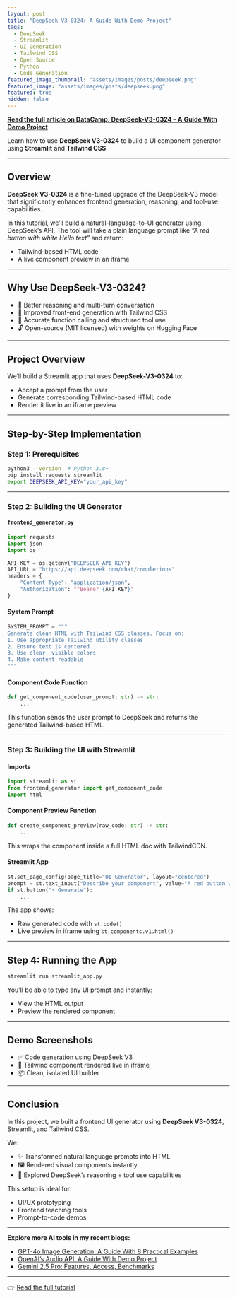 ```yaml
---
layout: post
title: "DeepSeek-V3-0324: A Guide With Demo Project"
tags:
  - DeepSeek
  - Streamlit
  - UI Generation
  - Tailwind CSS
  - Open Source
  - Python
  - Code Generation
featured_image_thumbnail: "assets/images/posts/deepseek.png"
featured_image: "assets/images/posts/deepseek.png"
featured: true
hidden: false
---
```


**[Read the full article on DataCamp: DeepSeek-V3-0324 – A Guide With Demo Project](https://www.datacamp.com/tutorial/deepseek-v3-0324)**

Learn how to use **DeepSeek V3-0324** to build a UI component generator using **Streamlit** and **Tailwind CSS**.

---

## Overview

**DeepSeek V3-0324** is a fine-tuned upgrade of the DeepSeek-V3 model that significantly enhances frontend generation, reasoning, and tool-use capabilities.

In this tutorial, we’ll build a natural-language-to-UI generator using DeepSeek’s API. The tool will take a plain language prompt like *“A red button with white Hello text”* and return:

- Tailwind-based HTML code
- A live component preview in an iframe

---

## Why Use DeepSeek-V3-0324?

- 🚀 Better reasoning and multi-turn conversation
- 🎨 Improved front-end generation with Tailwind CSS
- 🧠 Accurate function calling and structured tool use
- 🔓 Open-source (MIT licensed) with weights on Hugging Face

---

## Project Overview

We’ll build a Streamlit app that uses **DeepSeek-V3-0324** to:

- Accept a prompt from the user
- Generate corresponding Tailwind-based HTML code
- Render it live in an iframe preview

---

## Step-by-Step Implementation

### Step 1: Prerequisites

```bash
python3 --version  # Python 3.8+
pip install requests streamlit
export DEEPSEEK_API_KEY="your_api_key"
```

---

### Step 2: Building the UI Generator

#### `frontend_generator.py`

```python
import requests
import json
import os

API_KEY = os.getenv("DEEPSEEK_API_KEY")
API_URL = "https://api.deepseek.com/chat/completions"
headers = {
    "Content-Type": "application/json",
    "Authorization": f"Bearer {API_KEY}"
}
```

#### System Prompt

```python
SYSTEM_PROMPT = """
Generate clean HTML with Tailwind CSS classes. Focus on:
1. Use appropriate Tailwind utility classes
2. Ensure text is centered
3. Use clear, visible colors
4. Make content readable
"""
```

#### Component Code Function

```python
def get_component_code(user_prompt: str) -> str:
    ...
```

This function sends the user prompt to DeepSeek and returns the generated Tailwind-based HTML.

---

### Step 3: Building the UI with Streamlit

#### Imports

```python
import streamlit as st
from frontend_generator import get_component_code
import html
```

#### Component Preview Function

```python
def create_component_preview(raw_code: str) -> str:
    ...
```

This wraps the component inside a full HTML doc with TailwindCDN.

#### Streamlit App

```python
st.set_page_config(page_title="UI Generator", layout="centered")
prompt = st.text_input("Describe your component", value="A red button with Hello text")
if st.button("⚡ Generate"):
    ...
```

The app shows:

- Raw generated code with `st.code()`
- Live preview in iframe using `st.components.v1.html()`

---

## Step 4: Running the App

```bash
streamlit run streamlit_app.py
```

You’ll be able to type any UI prompt and instantly:

- View the HTML output
- Preview the rendered component

---

## Demo Screenshots

- ✅ Code generation using DeepSeek V3
- 🌈 Tailwind component rendered live in iframe
- 📦 Clean, isolated UI builder

---

## Conclusion

In this project, we built a frontend UI generator using **DeepSeek V3-0324**, Streamlit, and Tailwind CSS.

We:

- ✨ Transformed natural language prompts into HTML
- 🖼 Rendered visual components instantly
- 🧠 Explored DeepSeek’s reasoning + tool use capabilities

This setup is ideal for:

- UI/UX prototyping
- Frontend teaching tools
- Prompt-to-code demos

---

**Explore more AI tools in my recent blogs:**

- [GPT-4o Image Generation: A Guide With 8 Practical Examples](https://www.datacamp.com/tutorial/gpt4o-image)
- [OpenAI’s Audio API: A Guide With Demo Project](https://www.datacamp.com/tutorial/openai-audio-api)
- [Gemini 2.5 Pro: Features, Access, Benchmarks](https://www.datacamp.com/tutorial/gemini-2-5)

---

👉 [Read the full tutorial](https://www.datacamp.com/tutorial/deepseek-v3-0324)
